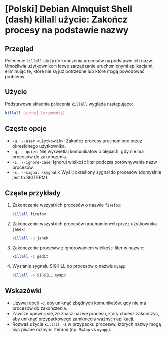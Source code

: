 # [Polski] Debian Almquist Shell (dash) killall użycie: Zakończ procesy na podstawie nazwy

## Przegląd
Polecenie `killall` służy do kończenia procesów na podstawie ich nazw. Umożliwia użytkownikom łatwe zarządzanie uruchomionymi aplikacjami, eliminując te, które nie są już potrzebne lub które mogą powodować problemy.

## Użycie
Podstawowa składnia polecenia `killall` wygląda następująco:

```bash
killall [opcje] [argumenty]
```

## Częste opcje
- `-u, --user <użytkownik>`: Zakończ procesy uruchomione przez określonego użytkownika.
- `-q, --quiet`: Nie wyświetlaj komunikatów o błędach, gdy nie ma procesów do zakończenia.
- `-I, --ignore-case`: Ignoruj wielkość liter podczas porównywania nazw procesów.
- `-s, --signal <sygnał>`: Wyślij określony sygnał do procesów (domyślnie jest to SIGTERM).

## Częste przykłady
1. Zakończenie wszystkich procesów o nazwie `firefox`:
   ```bash
   killall firefox
   ```

2. Zakończenie wszystkich procesów uruchomionych przez użytkownika `janek`:
   ```bash
   killall -u janek
   ```

3. Zakończenie procesów z ignorowaniem wielkości liter w nazwie:
   ```bash
   killall -I gedit
   ```

4. Wysłanie sygnału SIGKILL do procesów o nazwie `myapp`:
   ```bash
   killall -s SIGKILL myapp
   ```

## Wskazówki
- Używaj opcji `-q`, aby uniknąć zbędnych komunikatów, gdy nie ma procesów do zakończenia.
- Zawsze upewnij się, że znasz nazwę procesu, który chcesz zakończyć, aby uniknąć przypadkowego zamknięcia ważnych aplikacji.
- Rozważ użycie `killall -I` w przypadku procesów, których nazwy mogą być pisane różnymi literami (np. `MyApp` vs `myapp`).